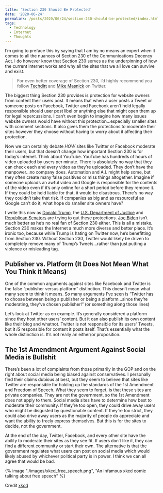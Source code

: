 ```yaml
---
title: 'Section 230 Should Be Protected'
date: '2020-06-24'
permalink: /posts/2020/06/24/section-230-should-be-protected/index.html
tags:
  - Technology
  - Internet
  - Thoughts
---
```


I’m going to preface this by saying that I am by no means an expert when it comes to all the nuances of Section 230 of the Communications Decency Act. I do however know that Section 230 serves as the underpinning of how the current Internet works and why all the sites that we all love can survive and exist.
<!-- excerpt -->

> For even better coverage of Section 230, I’d highly recommend you follow [Techdirt](https://www.techdirt.com) and [Mike Masnick](https://twitter.com/mmasnick) on Twitter.

The biggest thing Section 230 provides is protection for website owners from content their users post. It means that when a user posts a Tweet or someone posts on Facebook, Twitter and Facebook aren’t held legally responsible should user post libel or anything else that might open them up for legal repercussions. I can’t even begin to imagine how many issues website owners would have without this protection...especially smaller sites with comment sections. It also gives them the protections to moderate their sites however they choose without having to worry about it affecting their protection.

Now we can certainly debate _HOW_ sites like Twitter or Facebook moderate their users, but that doesn’t change how important Section 230 is for today’s internet. Think about YouTube. YouTube has hundreds of hours of video uploaded by users per minute. There is absolutely no way that they can check each and every video as they’re uploaded. They don’t have the manpower...no company does. Automation and A.I. might help some, but they often create many false positives or miss things altogether. Imagine if someone uploads an awful video and Google is responsible for the contents of the video even if it’s only online for a short period before they remove it. If they could be held liable for that, it would be disastrous. There's no way they couldn’t take that risk. If companies as big and as resourceful as Google can’t do it, what hope do smaller site owners have?

I write this now as [Donald Trump](https://www.techdirt.com/articles/20200528/01321044592/two-things-to-understand-about-trumps-executive-order-social-media-1-distraction-2-legally-meaningless.shtml), the [U.S. Department of Justice](https://www.techdirt.com/articles/20200617/13341644736/justice-department-releases-own-preposterous-recommendations-updating-section-230.shtml) and [Republican Senators](https://www.techdirt.com/articles/20200617/09243044732/senator-hawleys-section-230-reform-even-dumber-than-we-expected-would-launch-ton-vexatious-lawsuits.shtml) are trying to gut these protections. [Joe Biden](https://www.techdirt.com/articles/20200531/01363144611/joe-biden-wastes-huge-opportunity-to-support-free-speech-still-wants-to-revoke-section-230.shtml) isn’t much better as he’s no real fan of Section 230 either. This is all a mistake. Section 230 makes the Internet a much more diverse and better place. It’s ironic too, because while Trump is hating on Twitter now, he’s benefitting from Section 230. Without Section 230, Twitter would likely be driven to completely remove many of Trump’s Tweets...rather than just putting a violence or misleading tag.

## Publisher vs. Platform (It Does Not Mean What You Think it Means)

One of the common arguments against sites like Facebook and Twitter is the false “publisher versus platform” distinction. This doesn’t mean what many seem to think it means. So many arguments I’ve seen is “Twitter has to choose between being a publisher or being a platform...since they’re moderating, they’ve chosen publisher!” (or something along those lines)

Let’s look at Twitter as en example. It’s generally considered a platform since they host other users’ content. But it can also publish its own content like their blog and whatnot. Twitter is not responsible for its users' Tweets, but it _IS_ responsible for content it posts itself. That’s essentially what the whole distinction is. It’s not really an either/or proposition.

## The 1st Amendment Argument Against Social Media is Bullshit

There’s been a lot of complaints from those primarily in the GOP and on the right about social media being biased against conservatives. I personally find their claims dubious at best, but they seem to believe that sites like Twitter are responsible for holding up the standards of the 1st Amendment and Freedom of Speech. What they seem to forget, is that these sites are private companies. They are not the government, so the 1st Amendment does not apply to them. Social media sites have to determine how best to moderate their community. If they’re too open, they could drive away users who might be disgusted by questionable content. If they’re too strict, they could also drive away users as the majority of people do appreciate and want the ability to freely express themselves. But this is for the sites to decide, not the government.

At the end of the day, Twitter, Facebook, and every other site have the ability to moderate their sites as they see fit. If users don’t like it, they can find a different community or start their own. The alternative is that the government regulates what users can post on social media which would likely abused by whichever political party is in power. I think we can all agree that would be bad.

{% image "./images/xkcd_free_speech.png", "An infamous xkcd comic talking about free speech" %}
<div class="image-credit">Credit <a href="https://xkcd.com/1357/" title="xkcd: Free Speech Comic">xkcd</a></div>